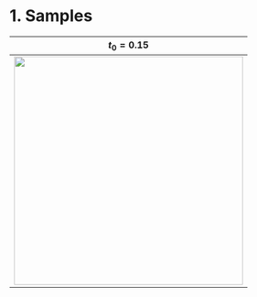 # 1. Samples
| $t_{0} = 0.15$ |
|:-:|
| <img src="https://github.com/KimRass/SDEdit/assets/67457712/e15694c1-9026-4656-95cc-8e49fe606b64" width="400"> |
